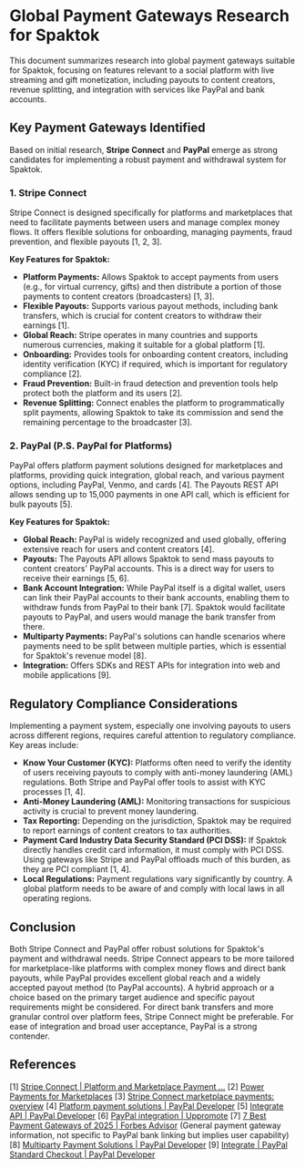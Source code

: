# Global Payment Gateways Research for Spaktok

This document summarizes research into global payment gateways suitable for Spaktok, focusing on features relevant to a social platform with live streaming and gift monetization, including payouts to content creators, revenue splitting, and integration with services like PayPal and bank accounts.

## Key Payment Gateways Identified

Based on initial research, **Stripe Connect** and **PayPal** emerge as strong candidates for implementing a robust payment and withdrawal system for Spaktok.

### 1. Stripe Connect

Stripe Connect is designed specifically for platforms and marketplaces that need to facilitate payments between users and manage complex money flows. It offers flexible solutions for onboarding, managing payments, fraud prevention, and flexible payouts [1, 2, 3].

**Key Features for Spaktok:**

*   **Platform Payments:** Allows Spaktok to accept payments from users (e.g., for virtual currency, gifts) and then distribute a portion of those payments to content creators (broadcasters) [1, 3].
*   **Flexible Payouts:** Supports various payout methods, including bank transfers, which is crucial for content creators to withdraw their earnings [1].
*   **Global Reach:** Stripe operates in many countries and supports numerous currencies, making it suitable for a global platform [1].
*   **Onboarding:** Provides tools for onboarding content creators, including identity verification (KYC) if required, which is important for regulatory compliance [2].
*   **Fraud Prevention:** Built-in fraud detection and prevention tools help protect both the platform and its users [2].
*   **Revenue Splitting:** Connect enables the platform to programmatically split payments, allowing Spaktok to take its commission and send the remaining percentage to the broadcaster [3].

### 2. PayPal (P.S. PayPal for Platforms)

PayPal offers platform payment solutions designed for marketplaces and platforms, providing quick integration, global reach, and various payment options, including PayPal, Venmo, and cards [4]. The Payouts REST API allows sending up to 15,000 payments in one API call, which is efficient for bulk payouts [5].

**Key Features for Spaktok:**

*   **Global Reach:** PayPal is widely recognized and used globally, offering extensive reach for users and content creators [4].
*   **Payouts:** The Payouts API allows Spaktok to send mass payouts to content creators' PayPal accounts. This is a direct way for users to receive their earnings [5, 6].
*   **Bank Account Integration:** While PayPal itself is a digital wallet, users can link their PayPal accounts to their bank accounts, enabling them to withdraw funds from PayPal to their bank [7]. Spaktok would facilitate payouts to PayPal, and users would manage the bank transfer from there.
*   **Multiparty Payments:** PayPal's solutions can handle scenarios where payments need to be split between multiple parties, which is essential for Spaktok's revenue model [8].
*   **Integration:** Offers SDKs and REST APIs for integration into web and mobile applications [9].

## Regulatory Compliance Considerations

Implementing a payment system, especially one involving payouts to users across different regions, requires careful attention to regulatory compliance. Key areas include:

*   **Know Your Customer (KYC):** Platforms often need to verify the identity of users receiving payouts to comply with anti-money laundering (AML) regulations. Both Stripe and PayPal offer tools to assist with KYC processes [1, 4].
*   **Anti-Money Laundering (AML):** Monitoring transactions for suspicious activity is crucial to prevent money laundering.
*   **Tax Reporting:** Depending on the jurisdiction, Spaktok may be required to report earnings of content creators to tax authorities.
*   **Payment Card Industry Data Security Standard (PCI DSS):** If Spaktok directly handles credit card information, it must comply with PCI DSS. Using gateways like Stripe and PayPal offloads much of this burden, as they are PCI compliant [1, 4].
*   **Local Regulations:** Payment regulations vary significantly by country. A global platform needs to be aware of and comply with local laws in all operating regions.

## Conclusion

Both Stripe Connect and PayPal offer robust solutions for Spaktok's payment and withdrawal needs. Stripe Connect appears to be more tailored for marketplace-like platforms with complex money flows and direct bank payouts, while PayPal provides excellent global reach and a widely accepted payout method (to PayPal accounts). A hybrid approach or a choice based on the primary target audience and specific payout requirements might be considered. For direct bank transfers and more granular control over platform fees, Stripe Connect might be preferable. For ease of integration and broad user acceptance, PayPal is a strong contender.

## References

[1] [Stripe Connect | Platform and Marketplace Payment ...](https://stripe.com/connect)
[2] [Power Payments for Marketplaces](https://stripe.com/use-cases/marketplaces)
[3] [Stripe Connect marketplace payments: overview](https://www.sharetribe.com/academy/marketplace-payments/stripe-connect-overview/)
[4] [Platform payment solutions | PayPal Developer](https://www.paypal.com/us/business/platform-payment-solution)
[5] [Integrate API | PayPal Developer](https://developer.paypal.com/docs/payouts/standard/integrate-api/)
[6] [PayPal integration | Uppromote](https://docs.uppromote.com/management/payments/in-app-payouts/paypal-integration)
[7] [7 Best Payment Gateways of 2025 | Forbes Advisor](https://www.forbes.com/advisor/business/software/best-payment-gateways/) (General payment gateway information, not specific to PayPal bank linking but implies user capability)
[8] [Multiparty Payment Solutions | PayPal Developer](https://developer.paypal.com/docs/multiparty/)
[9] [Integrate | PayPal Standard Checkout | PayPal Developer](https://developer.paypal.com/studio/checkout/standard/integrate)

